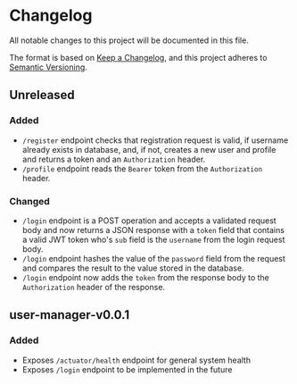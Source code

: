 # Changelog

All notable changes to this project will be documented in this file.

The format is based on [Keep a Changelog](https://keepachangelog.com/en/1.0.0/),
and this project adheres to
[Semantic Versioning](https://semver.org/spec/v2.0.0.html).

## Unreleased

### Added

- `/register` endpoint checks that registration request is valid, if username
  already exists in database, and, if not, creates a new user and profile and
  returns a token and an `Authorization` header.
- `/profile` endpoint reads the `Bearer` token from the `Authorization` header.

### Changed

- `/login` endpoint is a POST operation and accepts a validated request body and
  now returns a JSON response with a `token` field that contains a valid JWT
  token who's `sub` field is the `username` from the login request body.
- `/login` endpoint hashes the value of the `password` field from the request
  and compares the result to the value stored in the database.
- `/login` endpoint now adds the `token` from the response body to the 
  `Authorization` header of the response.

## user-manager-v0.0.1

### Added

- Exposes `/actuator/health` endpoint for general system health
- Exposes `/login` endpoint to be implemented in the future
